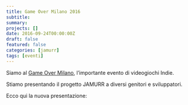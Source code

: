 ```yaml
---
title: Game Over Milano 2016
subtitle: 
summary: 
projects: []
date: 2016-09-24T00:00:00Z
draft: false
featured: false
categories: [jamurr]
tags: [eventi]
---
```


Siamo al [Game Over Milano](http://www.gameovermilano.org), l’importante evento di videogiochi Indie.

Stiamo presentando il progetto JAMURR a diversi genitori e sviluppatori.

Ecco qui la nuova presentazione: 

